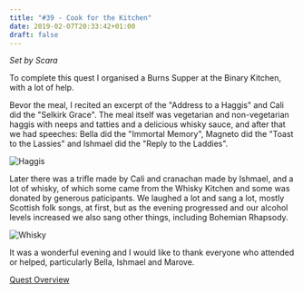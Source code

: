 ```yaml
---
title: "#39 - Cook for the Kitchen"
date: 2019-02-07T20:33:42+01:00
draft: false
---
```


*Set by Scara*

To complete this quest I organised a Burns Supper at the Binary Kitchen, with a lot of help.

Bevor the meal, I recited an excerpt of the "Address to a Haggis" and Cali did the "Selkirk Grace". The meal itself was vegetarian and non-vegetarian haggis with neeps and tatties and a delicious whisky sauce, and after that we had speeches: Bella did the "Immortal Memory", Magneto did the "Toast to the Lassies" and Ishmael did the "Reply to the Laddies".

![Haggis][haggis]

Later there was a trifle made by Cali and cranachan made by Ishmael, and a lot of whisky, of which some came from the Whisky Kitchen and some was donated by generous paticipants. We laughed a lot and sang a lot, mostly Scottish folk songs, at first, but as the evening progressed and our alcohol levels increased we also sang other things, including Bohemian Rhapsody.

![Whisky][whisky]

It was a wonderful evening and I would like to thank everyone who attended or helped, particularly Bella, Ishmael and Marove.

[Quest Overview](/en/post/quests)

[haggis]: /post/quest-39_haggis.jpg
[whisky]: /post/quest-39_whisky.jpg